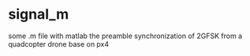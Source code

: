 # signal_m
some .m file with matlab
the preamble synchronization of 2GFSK from a quadcopter drone base on px4
